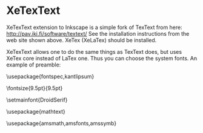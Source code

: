 # XeTexText
XeTexText extension to Inkscape is a simple fork of TexText from here: http://pav.iki.fi/software/textext/
See the installation instructions from the web site shown above. XeTex (XeLaTex) should be installed.

XeTexText allows one to do the same things as TexText does, but uses XeTex core instead of LaTex one. Thus you can choose the system fonts. An example of preamble:

\usepackage{fontspec,kantlipsum}

\fontsize{9.5pt}{9.5pt}

\setmainfont{DroidSerif}

\usepackage{mathtext}

\usepackage{amsmath,amsfonts,amssymb}
